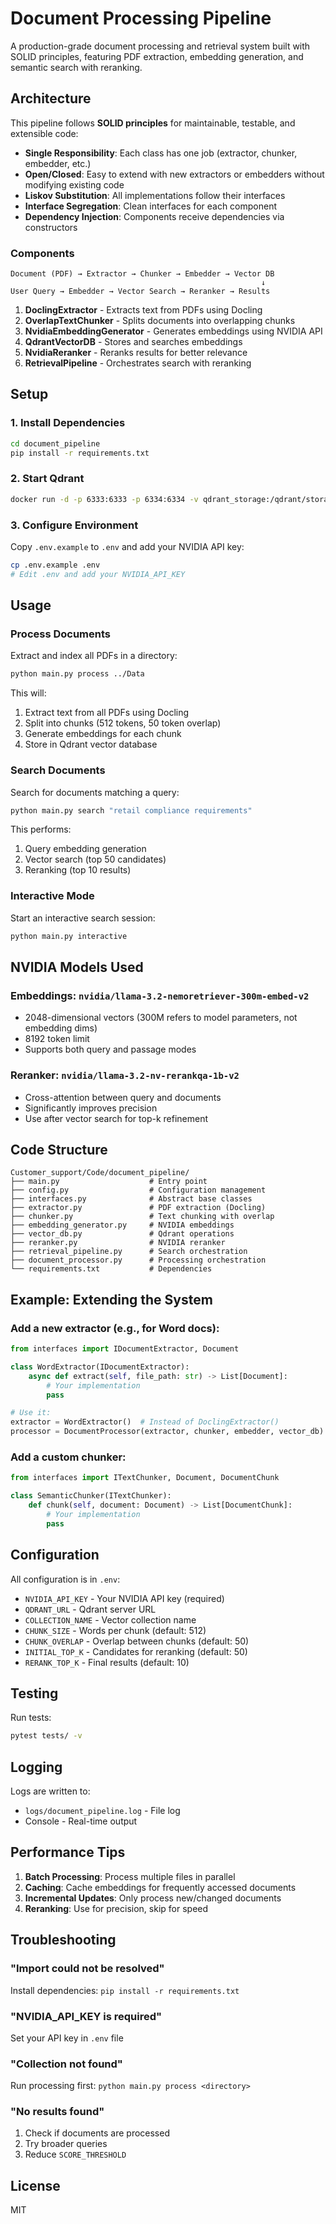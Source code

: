 # Document Processing Pipeline

A production-grade document processing and retrieval system built with SOLID principles, featuring PDF extraction, embedding generation, and semantic search with reranking.

## Architecture

This pipeline follows **SOLID principles** for maintainable, testable, and extensible code:

- **Single Responsibility**: Each class has one job (extractor, chunker, embedder, etc.)
- **Open/Closed**: Easy to extend with new extractors or embedders without modifying existing code
- **Liskov Substitution**: All implementations follow their interfaces
- **Interface Segregation**: Clean interfaces for each component
- **Dependency Injection**: Components receive dependencies via constructors

### Components

```
Document (PDF) → Extractor → Chunker → Embedder → Vector DB
                                                        ↓
User Query → Embedder → Vector Search → Reranker → Results
```

1. **DoclingExtractor** - Extracts text from PDFs using Docling
2. **OverlapTextChunker** - Splits documents into overlapping chunks
3. **NvidiaEmbeddingGenerator** - Generates embeddings using NVIDIA API
4. **QdrantVectorDB** - Stores and searches embeddings
5. **NvidiaReranker** - Reranks results for better relevance
6. **RetrievalPipeline** - Orchestrates search with reranking

## Setup

### 1. Install Dependencies

```bash
cd document_pipeline
pip install -r requirements.txt
```

### 2. Start Qdrant

```bash
docker run -d -p 6333:6333 -p 6334:6334 -v qdrant_storage:/qdrant/storage --name qdrant qdrant/qdrant
```

### 3. Configure Environment

Copy `.env.example` to `.env` and add your NVIDIA API key:

```bash
cp .env.example .env
# Edit .env and add your NVIDIA_API_KEY
```

## Usage

### Process Documents

Extract and index all PDFs in a directory:

```bash
python main.py process ../Data
```

This will:
1. Extract text from all PDFs using Docling
2. Split into chunks (512 tokens, 50 token overlap)
3. Generate embeddings for each chunk
4. Store in Qdrant vector database

### Search Documents

Search for documents matching a query:

```bash
python main.py search "retail compliance requirements"
```

This performs:
1. Query embedding generation
2. Vector search (top 50 candidates)
3. Reranking (top 10 results)

### Interactive Mode

Start an interactive search session:

```bash
python main.py interactive
```

## NVIDIA Models Used

### Embeddings: `nvidia/llama-3.2-nemoretriever-300m-embed-v2`
- 2048-dimensional vectors (300M refers to model parameters, not embedding dims)
- 8192 token limit
- Supports both query and passage modes

### Reranker: `nvidia/llama-3.2-nv-rerankqa-1b-v2`
- Cross-attention between query and documents
- Significantly improves precision
- Use after vector search for top-k refinement

## Code Structure

```
Customer_support/Code/document_pipeline/
├── main.py                    # Entry point
├── config.py                  # Configuration management
├── interfaces.py              # Abstract base classes
├── extractor.py               # PDF extraction (Docling)
├── chunker.py                 # Text chunking with overlap
├── embedding_generator.py     # NVIDIA embeddings
├── vector_db.py               # Qdrant operations
├── reranker.py                # NVIDIA reranker
├── retrieval_pipeline.py      # Search orchestration
├── document_processor.py      # Processing orchestration
└── requirements.txt           # Dependencies
```

## Example: Extending the System

### Add a new extractor (e.g., for Word docs):

```python
from interfaces import IDocumentExtractor, Document

class WordExtractor(IDocumentExtractor):
    async def extract(self, file_path: str) -> List[Document]:
        # Your implementation
        pass

# Use it:
extractor = WordExtractor()  # Instead of DoclingExtractor()
processor = DocumentProcessor(extractor, chunker, embedder, vector_db)
```

### Add a custom chunker:

```python
from interfaces import ITextChunker, Document, DocumentChunk

class SemanticChunker(ITextChunker):
    def chunk(self, document: Document) -> List[DocumentChunk]:
        # Your implementation
        pass
```

## Configuration

All configuration is in `.env`:

- `NVIDIA_API_KEY` - Your NVIDIA API key (required)
- `QDRANT_URL` - Qdrant server URL
- `COLLECTION_NAME` - Vector collection name
- `CHUNK_SIZE` - Words per chunk (default: 512)
- `CHUNK_OVERLAP` - Overlap between chunks (default: 50)
- `INITIAL_TOP_K` - Candidates for reranking (default: 50)
- `RERANK_TOP_K` - Final results (default: 10)

## Testing

Run tests:

```bash
pytest tests/ -v
```

## Logging

Logs are written to:
- `logs/document_pipeline.log` - File log
- Console - Real-time output

## Performance Tips

1. **Batch Processing**: Process multiple files in parallel
2. **Caching**: Cache embeddings for frequently accessed documents
3. **Incremental Updates**: Only process new/changed documents
4. **Reranking**: Use for precision, skip for speed

## Troubleshooting

### "Import could not be resolved"
Install dependencies: `pip install -r requirements.txt`

### "NVIDIA_API_KEY is required"
Set your API key in `.env` file

### "Collection not found"
Run processing first: `python main.py process <directory>`

### "No results found"
1. Check if documents are processed
2. Try broader queries
3. Reduce `SCORE_THRESHOLD`

## License

MIT
